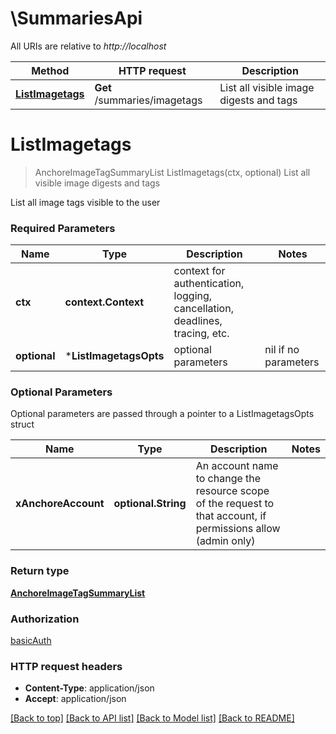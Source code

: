 # \SummariesApi

All URIs are relative to *http://localhost*

Method | HTTP request | Description
------------- | ------------- | -------------
[**ListImagetags**](SummariesApi.md#ListImagetags) | **Get** /summaries/imagetags | List all visible image digests and tags


# **ListImagetags**
> AnchoreImageTagSummaryList ListImagetags(ctx, optional)
List all visible image digests and tags

List all image tags visible to the user

### Required Parameters

Name | Type | Description  | Notes
------------- | ------------- | ------------- | -------------
 **ctx** | **context.Context** | context for authentication, logging, cancellation, deadlines, tracing, etc.
 **optional** | ***ListImagetagsOpts** | optional parameters | nil if no parameters

### Optional Parameters
Optional parameters are passed through a pointer to a ListImagetagsOpts struct

Name | Type | Description  | Notes
------------- | ------------- | ------------- | -------------
 **xAnchoreAccount** | **optional.String**| An account name to change the resource scope of the request to that account, if permissions allow (admin only) | 

### Return type

[**AnchoreImageTagSummaryList**](AnchoreImageTagSummaryList.md)

### Authorization

[basicAuth](../README.md#basicAuth)

### HTTP request headers

 - **Content-Type**: application/json
 - **Accept**: application/json

[[Back to top]](#) [[Back to API list]](../README.md#documentation-for-api-endpoints) [[Back to Model list]](../README.md#documentation-for-models) [[Back to README]](../README.md)

